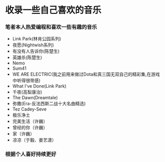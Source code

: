 # 收录一些自己喜欢的音乐
### 笔者本人热爱编程和喜欢一些有趣的音乐

* Link Park(林肯公园系列)
* 夜愿(Nightwish系列)
* 有没有人告诉你(陈楚生)
* 英雄杀(陈楚生)
* Nemo
* Sum41
* WE ARE ELECTRIC(我之前用来做过Dota和真三国无双自己的精彩集,在游戏中听得很带感)
* What I've Done(Link Park)
* 千夜(高梨康治)
* The Dawn(Dreamtale)
* 弥撒(Era-反法西斯二战十大名曲精选)
* Tez Cadey-Seve
* 极乐净土
* 完美生活（许巍）
* 曾经的你（许巍）
* 家（许巍）
* 凉凉（于毅、娄艺潇）

### 根据个人喜好持续更好
